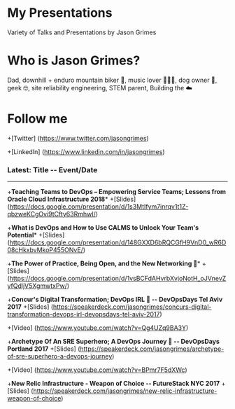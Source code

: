 # My Presentations
Variety of Talks and Presentations by Jason Grimes

# Who is Jason Grimes?
Dad, downhill + enduro mountain biker 🚵, music lover 👨‍🎤🤘, dog owner 🐶, geek 🤓, site reliability engineering, STEM parent, Building the ☁️

# Follow me
+[Twitter] (https://www.twitter.com/jasongrimes)

+[LinkedIn] (https://www.linkedin.com/in/jasongrimes)


### Latest: Title -- Event/Date
-----------------------------
  
+**Teaching Teams to DevOps – Empowering Service Teams; Lessons from Oracle Cloud Infrastructure 2018***
+[Slides] (https://docs.google.com/presentation/d/1s3MtIfym7inrqv1t1Z-qbzweKCgOvi9tCfty63RmhwI/)

+**What is DevOps and How to Use CALMS to Unlock Your Team's Potential***
+[Slides] (https://docs.google.com/presentation/d/148GXXD6bRQCGfH9VnD0_wR6D08cHkxbvMkoP455ONvE/)

+**The Power of Practice, Being Open, and the New Networking 🐼***
+[Slides] (https://docs.google.com/presentation/d/1vsBCFdAHvrbXvjoNotH_oJVnevZyfQdljV5XgmwtxPw/)

+**Concur's Digital Transformation; DevOps IRL 🐼 -- DevOpsDays Tel Aviv 2017**
+[Slides] (https://speakerdeck.com/jasongrimes/concurs-digital-transformation-devops-irl-devopsdays-tel-aviv-2017)

+[Video] (https://www.youtube.com/watch?v=Qg4UZq9BA3Y)

+**Archetype Of An SRE Superhero; A DevOps Journey 🐼 -- DevOpsDays Portland 2017**
+[Slides] (https://speakerdeck.com/jasongrimes/archetype-of-sre-superhero-a-devops-journey)

+[Video] (https://www.youtube.com/watch?v=BPmr7F5dXWc)

+**New Relic Infrastructure - Weapon of Choice -- FutureStack NYC 2017**
+[Slides] (https://speakerdeck.com/jasongrimes/new-relic-infrastructure-weapon-of-choice)

